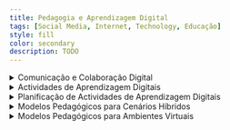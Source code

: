 ```yaml
---
title: Pedagogia e Aprendizagem Digital
tags: [Social Media, Internet, Technology, Educação]
style: fill
color: secondary
description: TODO
---
```




<details>

<summary> Comunicação e Colaboração Digital </summary>
<h4> Educação Digital em Rede – Princípios para o Design Pedagógico em Tempos de Pandemia</h4>
<br>
<p>
O documento aborda a transição forçada para a educação digital devido à pandemia da COVID-19, destacando os desafios e as oportunidades geradas por este cenário. Embora o ensino remoto emergencial tenha sido uma resposta imediata, é fundamental evoluir para um modelo sustentável de Educação Digital em Rede, mais híbrido e integrado. Defende-se que o digital não deve ser apenas um meio de transmissão de conteúdos, mas sim um ambiente ativo que favorece a colaboração, a interação e a construção do conhecimento.
Explora-se o conceito de Ecossistemas de Aprendizagem Digitais, onde as salas de aula passam a ser espaços interligados com recursos tecnológicos, redes de conhecimento e metodologias inovadoras. Para isso, é necessário um planeamento pedagógico adequado, que contemple não só a infraestrutura tecnológica, mas também a capacitação de professores e alunos para trabalharem eficazmente em ambientes digitais. O documento enfatiza ainda a importância de metodologias pedagógicas centradas no estudante, onde a aprendizagem colaborativa e a avaliação digital são elementos-chave para o sucesso deste novo modelo educativo.
</p>

<ul>
  <li>
    <h4>Educação Digital em Rede</h4>
    <ul>
      <li>
        <p><strong>Transição do Ensino Remoto Emergencial para um Modelo Sustentável:</strong> A pandemia acelerou a adoção do ensino digital, mas é necessário evoluir para práticas mais estruturadas e eficazes.</p>
      </li>
      <li>
        <p><strong>Aprendizagem Híbrida:</strong> Integração de elementos presenciais e digitais, promovendo um ensino mais flexível e dinâmico.</p>
      </li>
      <li>
        <p><strong>Uso do Digital como Elemento Ativo:</strong> As tecnologias devem ir além da transmissão de conteúdos, facilitando a interação, a colaboração e a personalização da aprendizagem.</p>
      </li>
    </ul>
  </li>

  <li>
    <h4>Ecossistemas de Aprendizagem Digitais</h4>
    <ul>
      <li>
        <p><strong>Ambientes de Aprendizagem Conectados:</strong> Salas de aula interligadas a redes de conhecimento, recursos digitais e metodologias inovadoras.</p>
      </li>
      <li>
        <p><strong>Integração de Tecnologias:</strong> Uso de plataformas digitais, ferramentas colaborativas e recursos multimédia para enriquecer o ensino.</p>
      </li>
      <li>
        <p><strong>Repensar o Papel do Professor:</strong> O docente assume um papel de mediador e facilitador da aprendizagem, incentivando a autonomia dos estudantes.</p>
      </li>
    </ul>
  </li>

  <li>
    <h4>Metodologias Pedagógicas Centrada no Estudante</h4>
    <ul>
      <li>
        <p><strong>Aprendizagem Colaborativa:</strong> Encorajar o trabalho em grupo e a construção conjunta do conhecimento através de ferramentas digitais.</p>
      </li>
      <li>
        <p><strong>Avaliação Digital:</strong> Implementação de novas estratégias de avaliação online, como autoavaliação, coavaliação e feedback contínuo.</p>
      </li>
      <li>
        <p><strong>Inclusão e Acessibilidade:</strong> Garantir que todos os alunos tenham acesso igualitário aos recursos e possam participar ativamente no ambiente digital.</p>
      </li>
    </ul>
  </li>

  <li>
    <p>A crise pandémica evidenciou a necessidade de transformar a educação digital numa prática estruturada e sustentável. Para isso, é essencial investir em formação docente, infraestrutura tecnológica e novas metodologias pedagógicas que aproveitem o potencial das tecnologias digitais para criar um ensino mais interativo, acessível e eficaz.</p>
  </li>
</ul>

</details>

<details>

<summary> Actividades de Aprendizagem Digitais </summary>
<p> O livro <em>"E-tivities: The Key to Active Online Learning"</em>, de Gilly Salmon, propõe um modelo estruturado para promover a aprendizagem activa online através de actividades assíncronas e colaborativas. As e-tivities são definidas como tarefas educativas motivadoras, conduzidas por um e-moderador, que visam fomentar a interação escrita entre os participantes. O modelo proposto organiza-se em cinco etapas progressivas que guiam o estudante da fase de acesso inicial até à autonomia na construção do conhecimento. </p> 
<p> Apesar de ser um guia prático com exemplos úteis, a obra é criticada pela ausência de fundamentação teórica sólida e pela falta de clareza conceptual. No entanto, continua a ser uma referência importante para quem pretende desenhar experiências de aprendizagem online baseadas na interação e no envolvimento ativo dos participantes. </p> 
<ul> 
    <li>    
    <p><strong>Definição de E-tivities:</strong> Atividades online motivadoras, conduzidas por e-moderadores, baseadas em mensagens escritas e interação assíncrona.</p></li> 
    <li><p><strong>Características principais:</strong> São fáceis de implementar, pouco dispendiosas, focadas na colaboração e adaptáveis a vários contextos educativos.</p></li> 
    <li><p><strong>Modelo das Cinco Etapas:</strong></p> 
<ul> <li><p><strong>Etapa 1 – Acesso e motivação:</strong> Apoio técnico e motivacional inicial para facilitar a entrada no ambiente virtual.</p></li> 
    <li><p><strong>Etapa 2 – Socialização online:</strong> Criação de laços sociais e microcomunidades entre os participantes.</p></li> 
    <li><p><strong>Etapa 3 – Troca de informação:</strong> Partilha de conhecimentos e recursos de forma colaborativa.</p></li> 
    <li><p><strong>Etapa 4 – Construção de conhecimento:</strong> Desenvolvimento de pensamento crítico e reflexão através da interação.</p></li> 
    <li><p><strong>Etapa 5 – Desenvolvimento:</strong> Autonomia na aprendizagem, autorreflexão e aplicação prática do conhecimento.</p></li> 
</ul> 
</li> 

<p>Aspectos críticos: Falta de enquadramento teórico, ausência de definições rigorosas e fracas transições entre capítulos.</p> 
<p>Utilidade prática: Útil para professores e formadores que pretendem estruturar e dinamizar atividades online com foco na participação ativa dos alunos.</p> 
</ul>
</details>


<details>

<summary> Planificação de Actividades de Aprendizagem Digitais </summary>
<p> O artigo <em>“O TPACK e a taxonomia dos tipos de atividades de aprendizagem: frameworks para integração da tecnologia na educação”</em> propõe uma abordagem estruturada e reflexiva para integrar tecnologias digitais em contextos educativos. O foco principal recai sobre dois modelos fundamentais: o modelo TPACK (Technological Pedagogical Content Knowledge), que ajuda a articular de forma equilibrada o conhecimento do conteúdo, a pedagogia e as tecnologias; e a <strong>Taxonomia dos Tipos de Atividades de Aprendizagem</strong>, que categoriza atividades com base nos seus objetivos pedagógicos. </p> <p> Complementarmente, o artigo <em>“Desenho de atividades de aprendizagem baseado no conceito de aprender com tecnologias”</em> reforça a necessidade de uma mudança de paradigma, onde as tecnologias não são apenas ferramentas de apoio, mas instrumentos ativos de construção de conhecimento. Neste sentido, o desenho de atividades deve promover autonomia, colaboração e envolvimento ativo dos estudantes, incentivando-os a pensar criticamente com as tecnologias, e não apenas a usá-las passivamente. </p> <p> Ambos os textos defendem uma prática docente intencional, fundamentada em modelos teóricos robustos e suportada por metodologias de design educacional, como a Investigação Baseada em Design (<em>Design-Based Research</em>), permitindo testar, adaptar e melhorar continuamente as propostas pedagógicas em contextos reais. Os materiais também sugerem o uso de guias práticos e modelos de planeamento que ajudem os professores a conceber experiências de aprendizagem mais ricas, eficazes e tecnologicamente integradas. </p>

<ul>
  <li>
    <p><strong>TPACK (Technological Pedagogical Content Knowledge):</strong> Modelo que integra três domínios de conhecimento essenciais — tecnológico, pedagógico e do conteúdo — permitindo uma articulação eficaz e reflexiva no uso da tecnologia em sala de aula.</p>
  </li>
  
  <li>
    <p><strong>Taxonomia dos Tipos de Atividades de Aprendizagem:</strong> Classificação que ajuda os professores a escolher tecnologias de acordo com o tipo de aprendizagem desejada: investigação, colaboração, prática, metacognição, entre outros.</p>
  </li>
  
  <li>
    <p><strong>Aprender com Tecnologias:</strong> O foco deve estar em promover competências cognitivas e colaborativas usando tecnologia como ferramenta de pensamento e não apenas como meio de entrega de conteúdos.</p>
  </li>
  
  <li>
    <p><strong>Guião para desenho de atividades:</strong> Sugestão de estrutura com elementos como:
      <ul>
        <li><p>Nome e descrição da atividade</p></li>
        <li><p>Objetivos de aprendizagem</p></li>
        <li><p>Ferramentas tecnológicas utilizadas</p></li>
        <li><p>Etapas ou sequência da atividade</p></li>
        <li><p>Dicas práticas para implementação</p></li>
        <li><p>Preocupações com a segurança e ética digital</p></li>
      </ul>
    </p>
  </li>
  
  <li>
    <p><strong>Modelo Dialógico de Laurillard:</strong> Quatro elementos chave para analisar o potencial pedagógico de uma atividade com tecnologias:
      <ul>
        <li><p><strong>Discursivo:</strong> Interação entre professor e aluno (comunicação e diálogo)</p></li>
        <li><p><strong>Adaptativo:</strong> Resposta do sistema ou do professor às ações do aluno</p></li>
        <li><p><strong>Interativo:</strong> Manipulação ativa de ferramentas e conteúdos pelo aluno</p></li>
        <li><p><strong>Reflexivo:</strong> Oportunidade para pensar criticamente sobre o que se está a aprender</p></li>
      </ul>
    </p>
  </li>
  
  <li>
    <p><strong>Design-Based Research (DBR):</strong> Metodologia iterativa que envolve planeamento, implementação, avaliação e reformulação de atividades pedagógicas com base em evidências práticas e teóricas.</p>
  </li>

  <li>
    <p><strong>Metainformação:</strong> Recomenda-se que cada atividade desenhada inclua também dados como:
      <ul>
        <li><p>Público-alvo</p></li>
        <li><p>Duração</p></li>
        <li><p>Nível de dificuldade</p></li>
        <li><p>Competências desenvolvidas</p></li>
      </ul>
    </p>
  </li>

  <li>
    <p><strong>Enquadramento pedagógico:</strong> A seleção das tecnologias deve ser sempre subordinada às finalidades educativas e não o contrário. O pedagógico vem primeiro, o tecnológico é um meio.</p>
  </li>
</ul>


</details>

<details>

<summary> Modelos Pedagógicos para Cenários Híbridos</summary>

</details>

<details>

<summary> Modelos Pedagógicos para Ambientes Virtuais</summary>

</details>